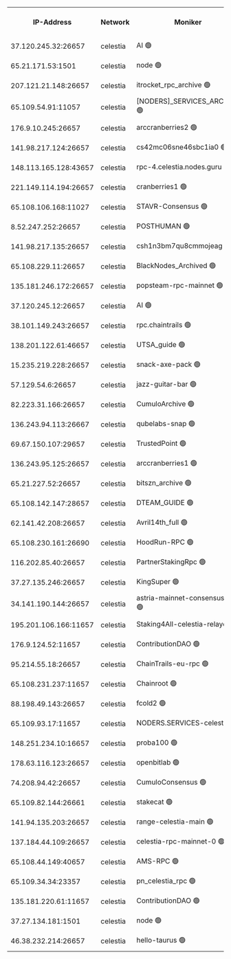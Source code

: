 


<table><tr><th>IP-Address</th><th>Network</th><th>Moniker</th><th>Latest Block Height</th><th>Earliest Block Height</th><th>Catching Up</th><th>Tx Index</th><th>Voting Power</th><th>Version</th><th>Scan Time</th></tr><tr><td>37.120.245.32:26657</td><td>celestia</td><td>AI 🟢</td><td>3475543</td><td>1</td><td>False</td><td>off</td><td>0</td><td>3.1.1</td><td>2025-01-11T01:10:21.504148878UTC</td></tr><tr><td>65.21.171.53:1501</td><td>celestia</td><td>node 🟢</td><td>3475543</td><td>1</td><td>False</td><td>on</td><td>0</td><td>3.2.0</td><td>2025-01-11T01:10:22.151698656UTC</td></tr><tr><td>207.121.21.148:26657</td><td>celestia</td><td>itrocket_rpc_archive 🟢</td><td>3475547</td><td>1</td><td>False</td><td>on</td><td>0</td><td>3.2.0</td><td>2025-01-11T01:10:44.546159772UTC</td></tr><tr><td>65.109.54.91:11057</td><td>celestia</td><td>[NODERS]_SERVICES_ARCHIVE 🟢</td><td>3468769</td><td>1</td><td>False</td><td>on</td><td>0</td><td>3.2.0</td><td>2025-01-11T01:11:13.833642034UTC</td></tr><tr><td>176.9.10.245:26657</td><td>celestia</td><td>arccranberries2 🟢</td><td>3475556</td><td>1</td><td>False</td><td>on</td><td>0</td><td>3.2.0</td><td>2025-01-11T01:11:36.955198045UTC</td></tr><tr><td>141.98.217.124:26657</td><td>celestia</td><td>cs42mc06sne46sbc1ia0 🟢</td><td>3475557</td><td>1</td><td>False</td><td>on</td><td>0</td><td>3.2.0</td><td>2025-01-11T01:11:40.854418724UTC</td></tr><tr><td>148.113.165.128:43657</td><td>celestia</td><td>rpc-4.celestia.nodes.guru 🟢</td><td>3475560</td><td>1</td><td>False</td><td>on</td><td>0</td><td>3.2.0</td><td>2025-01-11T01:11:56.020614516UTC</td></tr><tr><td>221.149.114.194:26657</td><td>celestia</td><td>cranberries1 🟢</td><td>3475562</td><td>1</td><td>False</td><td>on</td><td>0</td><td>3.2.0</td><td>2025-01-11T01:12:05.565578732UTC</td></tr><tr><td>65.108.106.168:11027</td><td>celestia</td><td>STAVR-Consensus 🟢</td><td>3475562</td><td>1</td><td>False</td><td>off</td><td>0</td><td>3.2.0</td><td>2025-01-11T01:12:07.974420187UTC</td></tr><tr><td>8.52.247.252:26657</td><td>celestia</td><td>POSTHUMAN 🟢</td><td>3475571</td><td>1</td><td>False</td><td>on</td><td>0</td><td>3.2.0</td><td>2025-01-11T01:12:57.502128191UTC</td></tr><tr><td>141.98.217.135:26657</td><td>celestia</td><td>csh1n3bm7qu8cmmojeag 🟢</td><td>3475571</td><td>1</td><td>False</td><td>on</td><td>0</td><td>3.2.0</td><td>2025-01-11T01:12:57.919454827UTC</td></tr><tr><td>65.108.229.11:26657</td><td>celestia</td><td>BlackNodes_Archived 🟢</td><td>3475572</td><td>1</td><td>False</td><td>on</td><td>0</td><td>3.1.1</td><td>2025-01-11T01:13:02.783274016UTC</td></tr><tr><td>135.181.246.172:26657</td><td>celestia</td><td>popsteam-rpc-mainnet 🟢</td><td>3475578</td><td>1</td><td>False</td><td>on</td><td>0</td><td>3.2.0</td><td>2025-01-11T01:13:36.523311257UTC</td></tr><tr><td>37.120.245.12:26657</td><td>celestia</td><td>AI 🟢</td><td>3475580</td><td>1</td><td>False</td><td>off</td><td>0</td><td>3.1.1</td><td>2025-01-11T01:13:47.147969867UTC</td></tr><tr><td>38.101.149.243:26657</td><td>celestia</td><td>rpc.chaintrails 🟢</td><td>3475582</td><td>1</td><td>False</td><td>on</td><td>0</td><td>3.2.0</td><td>2025-01-11T01:13:53.539086497UTC</td></tr><tr><td>138.201.122.61:46657</td><td>celestia</td><td>UTSA_guide 🟢</td><td>3475586</td><td>1</td><td>False</td><td>on</td><td>0</td><td>3.2.0</td><td>2025-01-11T01:14:18.113792311UTC</td></tr><tr><td>15.235.219.228:26657</td><td>celestia</td><td>snack-axe-pack 🟢</td><td>3475586</td><td>1</td><td>False</td><td>off</td><td>0</td><td>3.1.1</td><td>2025-01-11T01:14:19.244165462UTC</td></tr><tr><td>57.129.54.6:26657</td><td>celestia</td><td>jazz-guitar-bar 🟢</td><td>3475588</td><td>1</td><td>False</td><td>off</td><td>0</td><td>3.1.1</td><td>2025-01-11T01:14:29.786570556UTC</td></tr><tr><td>82.223.31.166:26657</td><td>celestia</td><td>CumuloArchive 🟢</td><td>3475589</td><td>1</td><td>False</td><td>on</td><td>0</td><td>3.2.0</td><td>2025-01-11T01:14:32.277941185UTC</td></tr><tr><td>136.243.94.113:26667</td><td>celestia</td><td>qubelabs-snap 🟢</td><td>3475592</td><td>1</td><td>False</td><td>on</td><td>0</td><td>3.2.0</td><td>2025-01-11T01:14:48.870530342UTC</td></tr><tr><td>69.67.150.107:29657</td><td>celestia</td><td>TrustedPoint 🟢</td><td>3475594</td><td>1</td><td>False</td><td>on</td><td>0</td><td>3.2.0</td><td>2025-01-11T01:14:59.791454285UTC</td></tr><tr><td>136.243.95.125:26657</td><td>celestia</td><td>arccranberries1 🟢</td><td>3475601</td><td>1</td><td>False</td><td>on</td><td>0</td><td>3.2.0</td><td>2025-01-11T01:15:41.315936043UTC</td></tr><tr><td>65.21.227.52:26657</td><td>celestia</td><td>bitszn_archive 🟢</td><td>3475603</td><td>1</td><td>False</td><td>on</td><td>0</td><td>3.0.2</td><td>2025-01-11T01:15:50.259051822UTC</td></tr><tr><td>65.108.142.147:28657</td><td>celestia</td><td>DTEAM_GUIDE 🟢</td><td>3475611</td><td>1</td><td>False</td><td>on</td><td>0</td><td>3.2.0</td><td>2025-01-11T01:16:29.922326294UTC</td></tr><tr><td>62.141.42.208:26657</td><td>celestia</td><td>Avril14th_full 🟢</td><td>3475617</td><td>1</td><td>False</td><td>on</td><td>0</td><td>3.2.0</td><td>2025-01-11T01:17:03.252831547UTC</td></tr><tr><td>65.108.230.161:26690</td><td>celestia</td><td>HoodRun-RPC 🟢</td><td>2371494</td><td>1537165</td><td>False</td><td>off</td><td>0</td><td>1.9.0</td><td>2025-01-11T01:16:38.452564332UTC</td></tr><tr><td>116.202.85.40:26657</td><td>celestia</td><td>PartnerStakingRpc 🟢</td><td>2371494</td><td>1588231</td><td>False</td><td>on</td><td>0</td><td>1.9.0</td><td>2025-01-11T01:10:32.619253705UTC</td></tr><tr><td>37.27.135.246:26657</td><td>celestia</td><td>KingSuper 🟢</td><td>2371494</td><td>1814358</td><td>False</td><td>off</td><td>0</td><td>1.3.0</td><td>2025-01-11T01:11:20.302909198UTC</td></tr><tr><td>34.141.190.144:26657</td><td>celestia</td><td>astria-mainnet-consensus-1 🟢</td><td>3475580</td><td>2371501</td><td>False</td><td>on</td><td>0</td><td>3.2.0</td><td>2025-01-11T01:13:47.920151012UTC</td></tr><tr><td>195.201.106.166:11657</td><td>celestia</td><td>Staking4All-celestia-relayer 🟢</td><td>3475619</td><td>2399575</td><td>False</td><td>off</td><td>0</td><td>3.0.2</td><td>2025-01-11T01:17:16.534580259UTC</td></tr><tr><td>176.9.124.52:11657</td><td>celestia</td><td>ContributionDAO 🟢</td><td>3475603</td><td>2419178</td><td>False</td><td>on</td><td>0</td><td>3.1.1</td><td>2025-01-11T01:15:47.776980591UTC</td></tr><tr><td>95.214.55.18:26657</td><td>celestia</td><td>ChainTrails-eu-rpc 🟢</td><td>3475617</td><td>2832001</td><td>False</td><td>on</td><td>0</td><td>3.2.0</td><td>2025-01-11T01:17:03.636643232UTC</td></tr><tr><td>65.108.231.237:11657</td><td>celestia</td><td>Chainroot 🟢</td><td>3475556</td><td>2868575</td><td>False</td><td>on</td><td>0</td><td>3.2.0</td><td>2025-01-11T01:11:38.424759426UTC</td></tr><tr><td>88.198.49.143:26657</td><td>celestia</td><td>fcold2 🟢</td><td>3475581</td><td>3174774</td><td>False</td><td>on</td><td>0</td><td>3.2.0</td><td>2025-01-11T01:13:52.502305315UTC</td></tr><tr><td>65.109.93.17:11657</td><td>celestia</td><td>NODERS.SERVICES-celestia 🟢</td><td>3475583</td><td>3188251</td><td>False</td><td>on</td><td>0</td><td>3.2.0</td><td>2025-01-11T01:14:01.375526666UTC</td></tr><tr><td>148.251.234.10:16657</td><td>celestia</td><td>proba100 🟢</td><td>3368357</td><td>3197687</td><td>False</td><td>off</td><td>0</td><td>3.2.0</td><td>2025-01-11T01:12:48.425620901UTC</td></tr><tr><td>178.63.116.123:26657</td><td>celestia</td><td>openbitlab 🟢</td><td>3475545</td><td>3367130</td><td>False</td><td>on</td><td>0</td><td>3.1.1</td><td>2025-01-11T01:10:37.633987281UTC</td></tr><tr><td>74.208.94.42:26657</td><td>celestia</td><td>CumuloConsensus 🟢</td><td>3475562</td><td>3398001</td><td>False</td><td>on</td><td>0</td><td>3.2.0</td><td>2025-01-11T01:12:08.733175419UTC</td></tr><tr><td>65.109.82.144:26661</td><td>celestia</td><td>stakecat 🟢</td><td>3475583</td><td>3400001</td><td>False</td><td>on</td><td>0</td><td>3.0.2</td><td>2025-01-11T01:14:00.049713647UTC</td></tr><tr><td>141.94.135.203:26657</td><td>celestia</td><td>range-celestia-main 🟢</td><td>3475545</td><td>3419239</td><td>False</td><td>on</td><td>0</td><td>3.0.2</td><td>2025-01-11T01:10:35.023960043UTC</td></tr><tr><td>137.184.44.109:26657</td><td>celestia</td><td>celestia-rpc-mainnet-0 🟢</td><td>3475583</td><td>3427323</td><td>False</td><td>on</td><td>0</td><td>3.2.0</td><td>2025-01-11T01:14:01.014424055UTC</td></tr><tr><td>65.108.44.149:40657</td><td>celestia</td><td>AMS-RPC 🟢</td><td>3475580</td><td>3435274</td><td>False</td><td>on</td><td>0</td><td>3.2.0</td><td>2025-01-11T01:13:47.598277000UTC</td></tr><tr><td>65.109.34.34:23357</td><td>celestia</td><td>pn_celestia_rpc 🟢</td><td>3475578</td><td>3449313</td><td>False</td><td>on</td><td>0</td><td>3.2.0</td><td>2025-01-11T01:13:35.988703379UTC</td></tr><tr><td>135.181.220.61:11657</td><td>celestia</td><td>ContributionDAO 🟢</td><td>3475572</td><td>3460042</td><td>False</td><td>off</td><td>0</td><td>3.1.1</td><td>2025-01-11T01:13:00.328929611UTC</td></tr><tr><td>37.27.134.181:1501</td><td>celestia</td><td>node 🟢</td><td>3475566</td><td>3468837</td><td>False</td><td>off</td><td>0</td><td>3.0.2</td><td>2025-01-11T01:12:29.754671867UTC</td></tr><tr><td>46.38.232.214:26657</td><td>celestia</td><td>hello-taurus 🟢</td><td>3475543</td><td>3473528</td><td>False</td><td>off</td><td>0</td><td>3.2.0</td><td>2025-01-11T01:10:21.782574877UTC</td></tr></table>